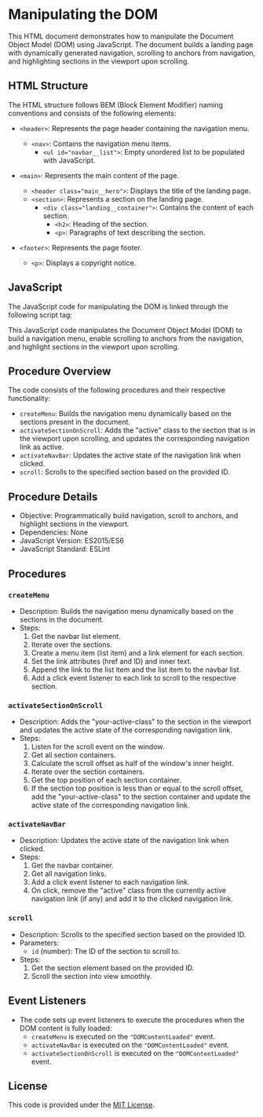 # Manipulating the DOM

This HTML document demonstrates how to manipulate the Document Object Model (DOM) using JavaScript. The document builds a landing page with dynamically generated navigation, scrolling to anchors from navigation, and highlighting sections in the viewport upon scrolling.

## HTML Structure
The HTML structure follows BEM (Block Element Modifier) naming conventions and consists of the following elements:

- `<header>`: Represents the page header containing the navigation menu.
  - `<nav>`: Contains the navigation menu items.
    - `<ul id="navbar__list">`: Empty unordered list to be populated with JavaScript.

- `<main>`: Represents the main content of the page.
  - `<header class="main__hero">`: Displays the title of the landing page.
  - `<section>`: Represents a section on the landing page.
    - `<div class="landing__container">`: Contains the content of each section.
      - `<h2>`: Heading of the section.
      - `<p>`: Paragraphs of text describing the section.

- `<footer>`: Represents the page footer.
  - `<p>`: Displays a copyright notice.

## JavaScript
The JavaScript code for manipulating the DOM is linked through the following script tag:

This JavaScript code manipulates the Document Object Model (DOM) to build a navigation menu, enable scrolling to anchors from the navigation, and highlight sections in the viewport upon scrolling.

## Procedure Overview

The code consists of the following procedures and their respective functionality:

- `createMenu`: Builds the navigation menu dynamically based on the sections present in the document.
- `activateSectionOnScroll`: Adds the "active" class to the section that is in the viewport upon scrolling, and updates the corresponding navigation link as active.
- `activateNavBar`: Updates the active state of the navigation link when clicked.
- `scroll`: Scrolls to the specified section based on the provided ID.

## Procedure Details

- Objective: Programmatically build navigation, scroll to anchors, and highlight sections in the viewport.
- Dependencies: None
- JavaScript Version: ES2015/ES6
- JavaScript Standard: ESLint

## Procedures

### `createMenu`
- Description: Builds the navigation menu dynamically based on the sections in the document.
- Steps:
  1. Get the navbar list element.
  2. Iterate over the sections.
  3. Create a menu item (list item) and a link element for each section.
  4. Set the link attributes (href and ID) and inner text.
  5. Append the link to the list item and the list item to the navbar list.
  6. Add a click event listener to each link to scroll to the respective section.

### `activateSectionOnScroll`
- Description: Adds the "your-active-class" to the section in the viewport and updates the active state of the corresponding navigation link.
- Steps:
  1. Listen for the scroll event on the window.
  2. Get all section containers.
  3. Calculate the scroll offset as half of the window's inner height.
  4. Iterate over the section containers.
  5. Get the top position of each section container.
  6. If the section top position is less than or equal to the scroll offset, add the "your-active-class" to the section container and update the active state of the corresponding navigation link.

### `activateNavBar`
- Description: Updates the active state of the navigation link when clicked.
- Steps:
  1. Get the navbar container.
  2. Get all navigation links.
  3. Add a click event listener to each navigation link.
  4. On click, remove the "active" class from the currently active navigation link (if any) and add it to the clicked navigation link.

### `scroll`
- Description: Scrolls to the specified section based on the provided ID.
- Parameters:
  - `id` (number): The ID of the section to scroll to.
- Steps:
  1. Get the section element based on the provided ID.
  2. Scroll the section into view smoothly.

## Event Listeners
- The code sets up event listeners to execute the procedures when the DOM content is fully loaded:
  - `createMenu` is executed on the `"DOMContentLoaded"` event.
  - `activateNavBar` is executed on the `"DOMContentLoaded"` event.
  - `activateSectionOnScroll` is executed on the `"DOMContentLoaded"` event.

## License
This code is provided under the [MIT License](LICENSE).
